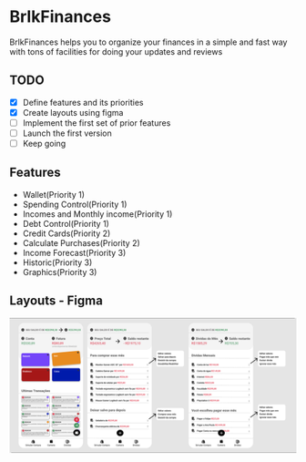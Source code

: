 # BrlkFinances
BrlkFinances helps you to organize your finances in a simple and fast way with tons of facilities for doing your updates and reviews

## TODO

  - [x] Define features and its priorities
  - [x] Create layouts using figma
  - [ ] Implement the first set of prior features
  - [ ] Launch the first version
  - [ ] Keep going

## Features

  - Wallet(Priority 1)
  - Spending Control(Priority 1)
  - Incomes and Monthly income(Priority 1)
  - Debt Control(Priority 1)
  - Credit Cards(Priority 2)
  - Calculate Purchases(Priority 2)
  - Income Forecast(Priority 3)
  - Historic(Priority 3)
  - Graphics(Priority 3)

## Layouts - Figma

[<img src="screenshots/BrlkFinances.svg" width="960"/>](screenshot.svg)
